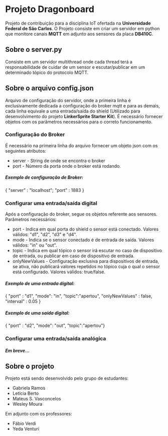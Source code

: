 # Projeto Dragonboard
Projeto de contribuição para a disciplina IoT ofertada na **Universidade Federal de São Carlos**. 
O Projeto consiste em criar um servidor em python que monitore canais **MQTT** em adjunto aos sensores da placa **DB410C**.
## Sobre o server.py
Consiste em um servidor multithread onde cada thread terá a responsabilidade de cuidar de um sensor e escutar/publicar em um determinado tópico do protocolo MQTT.
## Sobre o arquivo config.json
Arquivo de configuração do servidor, onde a primeira linha é exclusivamente dedicada a configuração do broker mqtt e para as demais, cada linha equivale a uma entrada/saída do shield (Utilizado para desenvolvimento do projeto **LinkerSprite Starter Kit**).
É necessário fornecer objetos com os parâmetros necessários para o correto funcionamento.
### Configuração do Broker
É necessário na primeira linha do arquivo fornecer um objeto json com os seguintes atributos:
- server - String de onde se encontra o broker
- port - Número da porta onde o broker está rodando.
##### Exemplo de configuração de Broker:
{ "server" : "localhost"; "port" : 1883 }
### Configurar uma entrada/saída digital
Após a configuração do broker, segue os objetos referente aos sensores. Parâmetros necessários:
- port - Indica em qual porta do shield o sensor está conectado. Valores válidos: "d1", "d2", "d3" e "d4".
- mode - Indica se o sensor conectado é de entrada de saída. Valores válidos: "in" ou "out".
- topic - Indica em qual tópico o sensor irá escutar no caso de dispositivo de entrada, ou publicar em caso de dispositivo de entrada.
- onlyNewValues - Configuração exclusiva para dispositivos de entrada, se ativa, não publicará valores repetidos no tópico cuja o qual o sensor está configurado. Valores válidos: true/false.
##### Exemplo de uma entrada dígital:
{ "port" : "d1", "mode": "in", "topic":"apertou", "onlyNewValues" : false,  "interval" : 0.05 }

##### Exemplo de uma saída digital:
{ "port" : "d2", "mode": "out", "topic":"apertou"}

### Configurar uma entrada/saída analógica
##### Em breve...

## Sobre o projeto
Projeto está sendo desenvolvido pelo grupo de estudantes:
- Gabriela Ramos
- Letícia Berto
- Mateus S. Vasconcelos
- Wesley Moura

Em adjunto com os professores:
- Fábio Verdi
- Yeda Venturi

